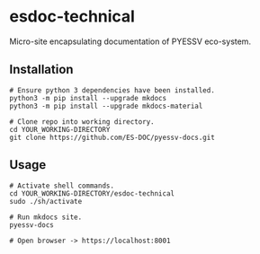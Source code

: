 # esdoc-technical

Micro-site encapsulating documentation of PYESSV eco-system.

## Installation

```
# Ensure python 3 dependencies have been installed.
python3 -m pip install --upgrade mkdocs
python3 -m pip install --upgrade mkdocs-material

# Clone repo into working directory.
cd YOUR_WORKING-DIRECTORY
git clone https://github.com/ES-DOC/pyessv-docs.git
```

## Usage

```
# Activate shell commands.
cd YOUR_WORKING-DIRECTORY/esdoc-technical
sudo ./sh/activate

# Run mkdocs site.
pyessv-docs

# Open browser -> https://localhost:8001
```